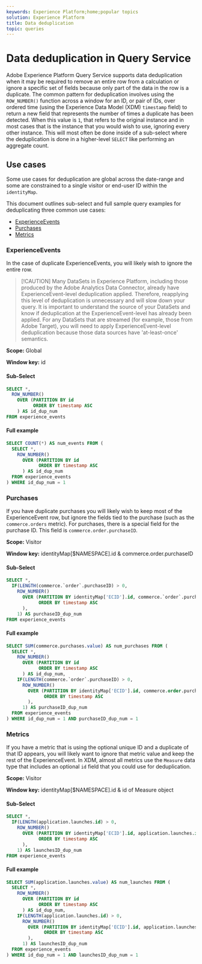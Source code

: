 ```yaml
---
keywords: Experience Platform;home;popular topics
solution: Experience Platform
title: Data deduplication
topic: queries
---
```


# Data deduplication in Query Service

Adobe Experience Platform Query Service supports data deduplication when it may be required to remove an entire row from a calculation or ignore a specific set of fields because only part of the data in the row is a duplicate. The common pattern for deduplication involves using the `ROW_NUMBER()` function across a window for an ID, or pair of IDs, over ordered time (using the Experience Data Model (XDM) `timestamp` field) to return a new field that represents the number of times a duplicate has been detected. When this value is `1`, that refers to the original instance and in most cases that is the instance that you would wish to use, ignoring every other instance. This will most often be done inside of a sub-select where the deduplication is done in a higher-level `SELECT` like performing an aggregate count.

## Use cases

Some use cases for deduplication are global across the date-range and some are constrained to a single visitor or end-user ID within the `identityMap`.

This document outlines sub-select and full sample query examples for deduplicating three common use cases:
* [ExperienceEvents](#experienceevents)
* [Purchases](#purchases)
* [Metrics](#metrics)

### ExperienceEvents

In the case of duplicate ExperienceEvents, you will likely wish to ignore the entire row.

>[!CAUTION] Many DataSets in Experience Platform, including those produced by the Adobe Analytics Data Connector, already have ExperienceEvent-level deduplication applied. Therefore, reapplying this level of deduplication is unnecessary and will slow down your query. It is important to understand the source of your DataSets and know if deduplication at the ExperienceEvent-level has already been applied. For any DataSets that are streamed (for example, those from Adobe Target), you will need to apply ExperienceEvent-level deduplication because those data sources have 'at-least-once' semantics.

**Scope:** Global

**Window key:** id

#### Sub-Select

```sql
SELECT *,
  ROW_NUMBER()
    OVER (PARTITION BY id
          ORDER BY timestamp ASC
    ) AS id_dup_num
FROM experience_events
```

#### Full example

```sql
SELECT COUNT(*) AS num_events FROM (
  SELECT *,
    ROW_NUMBER()
      OVER (PARTITION BY id
            ORDER BY timestamp ASC
      ) AS id_dup_num
  FROM experience_events
) WHERE id_dup_num = 1
```

### Purchases

If you have duplicate purchases you will likely wish to keep most of the ExperienceEvent row, but ignore the fields tied to the purchase (such as the `commerce.orders` metric). For purchases, there is a special field for the purchase ID. This field is `commerce.order.purchaseID`.

**Scope:** Visitor

**Window key:** identityMap[$NAMESPACE].id & commerce.order.purchaseID

#### Sub-Select

```sql
SELECT *,
  IF(LENGTH(commerce.`order`.purchaseID) > 0,
    ROW_NUMBER()
      OVER (PARTITION BY identityMap['ECID'].id, commerce.`order`.purchaseID
            ORDER BY timestamp ASC
      ),
    1) AS purchaseID_dup_num
FROM experience_events
```

#### Full example

```sql
SELECT SUM(commerce.purchases.value) AS num_purchases FROM (
  SELECT *,
    ROW_NUMBER()
      OVER (PARTITION BY id
            ORDER BY timestamp ASC
      ) AS id_dup_num,
    IF(LENGTH(commerce.`order`.purchaseID) > 0,
      ROW_NUMBER()
        OVER (PARTITION BY identityMap['ECID'].id, commerce.order.purchaseID
              ORDER BY timestamp ASC
        ),
      1) AS purchaseID_dup_num
  FROM experience_events
) WHERE id_dup_num = 1 AND purchaseID_dup_num = 1
```

### Metrics

If you have a metric that is using the optional unique ID and a duplicate of that ID appears, you will likely want to ignore that metric value and keep the rest of the ExperienceEvent. In XDM, almost all metrics use the `Measure` data type that includes an optional `id` field that you could use for deduplication.

**Scope:** Visitor

**Window key:** identityMap[$NAMESPACE].id & id of Measure object

#### Sub-Select

```sql
SELECT *,
  IF(LENGTH(application.launches.id) > 0,
    ROW_NUMBER()
      OVER (PARTITION BY identityMap['ECID'].id, application.launches.id
            ORDER BY timestamp ASC
      ),
    1) AS launchesID_dup_num
FROM experience_events
```

#### Full example

```sql
SELECT SUM(application.launches.value) AS num_launches FROM (
  SELECT *,
    ROW_NUMBER()
      OVER (PARTITION BY id
            ORDER BY timestamp ASC
      ) AS id_dup_num,
    IF(LENGTH(application.launches.id) > 0,
      ROW_NUMBER()
        OVER (PARTITION BY identityMap['ECID'].id, application.launches.id
              ORDER BY timestamp ASC
        ),
      1) AS launchesID_dup_num
  FROM experience_events
) WHERE id_dup_num = 1 AND launchesID_dup_num = 1
```
